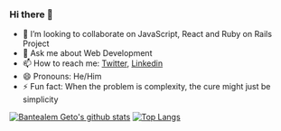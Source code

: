 ### Hi there 👋

- 👯 I’m looking to collaborate on JavaScript, React and Ruby on Rails Project
- 💬 Ask me about Web Development
- 📫 How to reach me: [Twitter](https://twitter.com/bantealemg), [Linkedin](https://www.linkedin.com/in/bantealem/)
- 😄 Pronouns: He/Him
- ⚡ Fun fact: When the problem is complexity, the cure might just be simplicity

<!--
**/Bantealem** is a ✨ _special_ ✨ repository because its `README.md` (this file) appears on your GitHub profile.

- 🤔 I’m looking for help with ...
-->

[![Bantealem Geto's github stats](https://github-readme-stats.vercel.app/api?username=acushlakoncept&show_icons=true&theme=radical)](https://github.com/acushlakoncept/github-readme-stats)  [![Top Langs](https://github-readme-stats.vercel.app/api/top-langs/?username=acushlakoncept&show_icons=true&theme=radical&layout=compact)](https://github.com/acushlakoncept/github-readme-stats)


